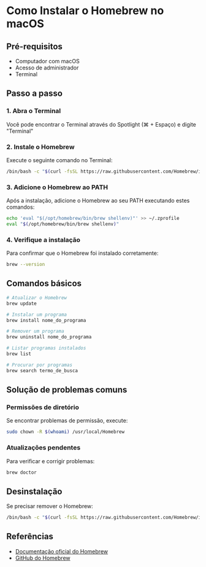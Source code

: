 # Como Instalar o Homebrew no macOS

## Pré-requisitos
- Computador com macOS
- Acesso de administrador
- Terminal

## Passo a passo

### 1. Abra o Terminal
Você pode encontrar o Terminal através do Spotlight (⌘ + Espaço) e digite "Terminal"

### 2. Instale o Homebrew
Execute o seguinte comando no Terminal:

```bash
/bin/bash -c "$(curl -fsSL https://raw.githubusercontent.com/Homebrew/install/HEAD/install.sh)"
```

### 3. Adicione o Homebrew ao PATH
Após a instalação, adicione o Homebrew ao seu PATH executando estes comandos:

```bash
echo 'eval "$(/opt/homebrew/bin/brew shellenv)"' >> ~/.zprofile
eval "$(/opt/homebrew/bin/brew shellenv)"
```

### 4. Verifique a instalação
Para confirmar que o Homebrew foi instalado corretamente:

```bash
brew --version
```

## Comandos básicos

```bash
# Atualizar o Homebrew
brew update

# Instalar um programa
brew install nome_do_programa

# Remover um programa
brew uninstall nome_do_programa

# Listar programas instalados
brew list

# Procurar por programas
brew search termo_de_busca
```

## Solução de problemas comuns

### Permissões de diretório
Se encontrar problemas de permissão, execute:

```bash
sudo chown -R $(whoami) /usr/local/Homebrew
```

### Atualizações pendentes
Para verificar e corrigir problemas:

```bash
brew doctor
```

## Desinstalação
Se precisar remover o Homebrew:

```bash
/bin/bash -c "$(curl -fsSL https://raw.githubusercontent.com/Homebrew/install/HEAD/uninstall.sh)"
```

## Referências
- [Documentação oficial do Homebrew](https://brew.sh/)
- [GitHub do Homebrew](https://github.com/Homebrew/brew)
